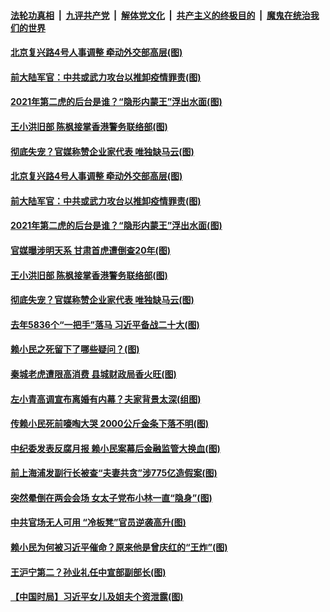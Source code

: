 ####  [法轮功真相](../../../../basic/blob/master/README.md?t=02051131) &nbsp;|&nbsp; [九评共产党](../../../../9ping.md/blob/master/README.md?t=02051131) &nbsp;|&nbsp; [解体党文化](../../../../jtdwh.md/blob/master/README.md?t=02051131)  &nbsp;|&nbsp; [共产主义的终极目的](../../../../gczydzjmd.md/blob/master/README.md?t=02051131) &nbsp;|&nbsp; [魔鬼在统治我们的世界](../../../../mgztzwmdsj.md/blob/master/README.md?t=02051131) 


#### [北京复兴路4号人事调整 牵动外交部高层(图)](../pages/p2/961439.md?t=02051131) 

#### [前大陆军官：中共或武力攻台以推卸疫情罪责(图)](../pages/p2/961419.md?t=02051131) 

#### [2021年第二虎的后台是谁？“隐形内蒙王”浮出水面(图)](../pages/p2/961374.md?t=02051131) 

#### [王小洪旧部 陈枫接掌香港警务联络部(图)](../pages/p2/961299.md?t=02051131) 

#### [彻底失宠？官媒称赞企业家代表 唯独缺马云(图)](../pages/p2/961270.md?t=02051131) 


#### [北京复兴路4号人事调整 牵动外交部高层(图)](../pages/p2/961439.md?t=02051131) 

#### [前大陆军官：中共或武力攻台以推卸疫情罪责(图)](../pages/p2/961419.md?t=02051131) 

#### [2021年第二虎的后台是谁？“隐形内蒙王”浮出水面(图)](../pages/p2/961374.md?t=02051131) 

#### [官媒曝涉明天系 甘肃首虎遭倒查20年(图)](../pages/p2/961353.md?t=02051131) 

#### [王小洪旧部 陈枫接掌香港警务联络部(图)](../pages/p2/961299.md?t=02051131) 

#### [彻底失宠？官媒称赞企业家代表 唯独缺马云(图)](../pages/p2/961270.md?t=02051131) 


#### [去年5836个“一把手”落马 习近平备战二十大(图)](../pages/p2/961293.md?t=02051131) 

#### [赖小民之死留下了哪些疑问？(图)](../pages/p2/961290.md?t=02051131) 

#### [秦城老虎遭限高消费 县城财政局香火旺(图)](../pages/p2/961210.md?t=02051131) 

#### [左小青高调宣布离婚有内幕？夫家背景太深(组图)](../pages/p2/961166.md?t=02051131) 

#### [传赖小民死前嚎啕大哭 2000公斤金条下落不明(图)](../pages/p2/961124.md?t=02051131) 

#### [中纪委发表反腐月报 赖小民案幕后金融监管大换血(图)](../pages/p2/961198.md?t=02051131) 

#### [前上海浦发副行长被查“夫妻共贪”涉775亿造假案(图)](../pages/p2/961158.md?t=02051131) 

#### [突然晕倒在两会会场 女太子党布小林一直“隐身”(图)](../pages/p2/961147.md?t=02051131) 

#### [中共官场无人可用 “冷板凳”官员逆袭高升(图)](../pages/p2/961084.md?t=02051131) 

#### [赖小民为何被习近平催命？原来他是曾庆红的“王炸”(图)](../pages/p2/960102.md?t=02051131) 

#### [王沪宁第二？孙业礼任中宣部副部长(图)](../pages/p2/961040.md?t=02051131) 

#### [【中国时局】习近平女儿及姐夫个资泄露(图)](../pages/p2/961027.md?t=02051131) 

